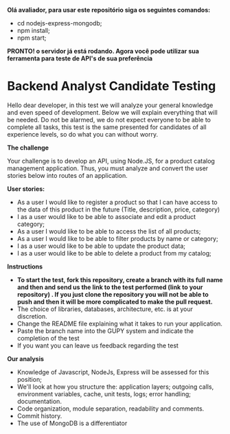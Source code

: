 <strong> Olá avaliador, para usar este repositório siga os seguintes comandos:</strong>

- cd nodejs-express-mongodb;
- npm install;
- npm start;

<strong>PRONTO! o servidor já está rodando.
Agora você pode utilizar sua ferramenta para teste de API's de sua preferência</strong>


<h1>Backend Analyst Candidate Testing</h1>

Hello dear developer, in this test we will analyze your general knowledge and even speed of development. Below we will explain everything that will be needed.
Do not be alarmed, we do not expect everyone to be able to complete all tasks, this test is the same presented for candidates of all experience levels, so do what you can without worry.

<strong>The challenge</strong>

Your challenge is to develop an API, using Node.JS, for a product catalog management application. Thus, you must analyze and convert the user stories below into routes of an application.
 
<strong>User stories:</strong>

- As a user I would like to register a product so that I can have access to the data of this product in the future (Title, description, price, category)
- I as a user would like to be able to associate and edit a product category;
- As a user I would like to be able to access the list of all products;
- As a user I would like to be able to filter products by name or category;
- I as a user would like to be able to update the product data;
- I as a user would like to be able to delete a product from my catalog;
 
<strong>Instructions</strong>
- <strong>To start the test, <strong>fork</strong> this repository, create a branch with its full name and then and send us the link to the test performed (link to your repository) . If you just clone the repository you will not be able to push and then it will be more complicated to make the pull request.</strong>
- The choice of libraries, databases, architecture, etc. is at your discretion.
- Change the README file explaining what it takes to run your application.
- Paste the branch name into the GUPY system and indicate the completion of the test
- If you want you can leave us feedback regarding the test

 
<strong>Our analysis</strong>
- Knowledge of Javascript, NodeJs, Express will be assessed for this position;
- We'll look at how you structure the:
  application layers;
  outgoing calls,
  environment variables,
   cache,
  unit tests,
  logs;
  error handling;
  documentation.
- Code organization, module separation, readability and comments.
- Commit history.
- The use of MongoDB is a differentiator
